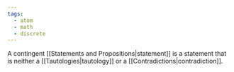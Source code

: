 ```yaml
---
tags:
  - atom
  - math
  - discrete
---
```

A contingent [[Statements and Propositions|statement]] is a statement that is neither a [[Tautologies|tautology]] or a [[Contradictions|contradiction]].